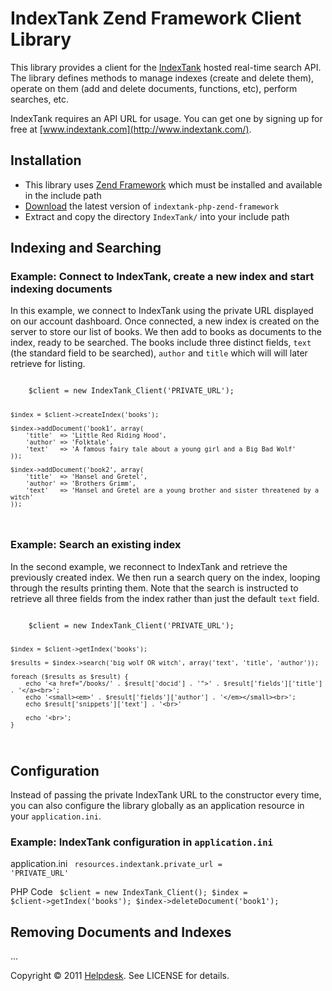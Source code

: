 IndexTank Zend Framework Client Library
=======================================

This library provides a client for the [IndexTank](http://www.indextank.com/) hosted real-time search API. The library defines methods to manage indexes (create and delete them), operate on them (add and delete documents, functions, etc), perform searches, etc.

IndexTank requires an API URL for usage. You can get one by signing up for free at [www.indextank.com](http://www.indextank.com/).

Installation
------------

 * This library uses [Zend Framework](http://framework.zend.com/) which must be installed and available in the include path
 * [Download](https://github.com/helpdesk/indextank-php-zend-framework/zipball/master) the latest version of `indextank-php-zend-framework`
 * Extract and copy the directory `IndexTank/` into your include path

Indexing and Searching
----------------------

### Example: Connect to IndexTank, create a new index and start indexing documents ###

In this example, we connect to IndexTank using the private URL displayed on our account dashboard. Once connected, a new index is created on the server to store our list of books. We then add to books as documents to the index, ready to be searched. The books include three distinct fields, `text` (the standard field to be searched), `author` and `title` which will will later retrieve for listing.

<code>
    $client = new IndexTank_Client('PRIVATE_URL');

    $index = $client->createIndex('books');

    $index->addDocument('book1', array(
        'title'  => 'Little Red Riding Hood',
        'author' => 'Folktale',
        'text'   => 'A famous fairy tale about a young girl and a Big Bad Wolf'
    ));

    $index->addDocument('book2', array(
        'title'  => 'Hansel and Gretel',
        'author' => 'Brothers Grimm',
        'text'   => 'Hansel and Gretel are a young brother and sister threatened by a witch'
    ));
</code>

### Example: Search an existing index ###

In the second example, we reconnect to IndexTank and retrieve the previously created index. We then run a search query on the index, looping through the results printing them. Note that the search is instructed to retrieve all three fields from the index rather than just the default `text` field.

<code>
    $client = new IndexTank_Client('PRIVATE_URL');

    $index = $client->getIndex('books');

    $results = $index->search('big wolf OR witch', array('text', 'title', 'author'));

    foreach ($results as $result) {
        echo '<a href="/books/' . $result['docid'] . '">' . $result['fields']['title'] . '</a><br>';
        echo '<small><em>' . $result['fields']['author'] . '</em></small><br>';
        echo $result['snippets']['text'] . '<br>'

        echo '<br>';
    }
</code>

Configuration
-------------

Instead of passing the private IndexTank URL to the constructor every time, you can also configure the library globally as an application resource in your `application.ini`.

### Example: IndexTank configuration in `application.ini` ###

application.ini
<code>
resources.indextank.private_url = 'PRIVATE_URL'
</code>

PHP Code
<code>
    $client = new IndexTank_Client();
    $index = $client->getIndex('books');
    $index->deleteDocument('book1');
</code>

Removing Documents and Indexes
------------------------------
...

Copyright &copy; 2011 [Helpdesk](http://www.helpdeskhq.com/). See LICENSE for details.
